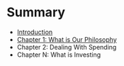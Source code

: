 # Summary

* [Introduction](README.md)
* [Chapter 1: What is Our Philosophy](chapter1.md)
* Chapter 2: Dealing With Spending
* Chapter N: What is Investing

